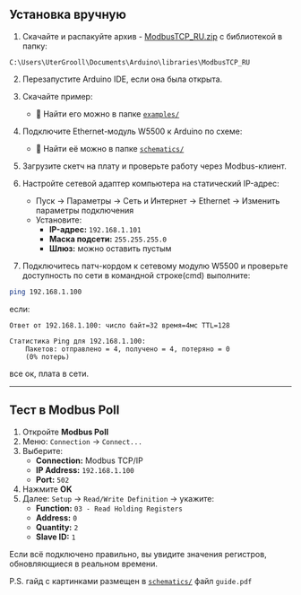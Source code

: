 ## Установка вручную

1. Скачайте и распакуйте архив - [ModbusTCP_RU.zip](download/ModbusTCP_RU.zip) с библиотекой в папку:

```
C:\Users\UterGrooll\Documents\Arduino\libraries\ModbusTCP_RU
```

2. Перезапустите Arduino IDE, если она была открыта.

3. Скачайте пример:

   - 📁 Найти его можно в папке [`examples/`](examples/)

4. Подключите Ethernet-модуль W5500 к Arduino по схеме:

   - 📁 Найти её можно в папке [`schematics/`](schematics/)

5. Загрузите скетч на плату и проверьте работу через Modbus-клиент.

6. Настройте сетевой адаптер компьютера на статический IP-адрес:

   - Пуск → Параметры → Сеть и Интернет → Ethernet → Изменить параметры подключения
   - Установите:
     - **IP-адрес:** `192.168.1.101`
     - **Маска подсети:** `255.255.255.0`
     - **Шлюз:** можно оставить пустым

7. Подключитесь патч-кордом к сетевому модулю W5500 и проверьте доступность по сети в командной строке(cmd) выполните:

```bash
ping 192.168.1.100
```
если:

```
Ответ от 192.168.1.100: число байт=32 время=4мс TTL=128

Статистика Ping для 192.168.1.100:
    Пакетов: отправлено = 4, получено = 4, потеряно = 0
    (0% потерь)
```

все ок, плата в сети.

---

## Тест в Modbus Poll

1. Откройте **Modbus Poll**
2. Меню: `Connection` → `Connect...`
3. Выберите:
   - **Connection:** Modbus TCP/IP
   - **IP Address:** `192.168.1.100`
   - **Port:** `502`
4. Нажмите **OK**
5. Далее: `Setup` → `Read/Write Definition` → укажите:
   - **Function:** `03 - Read Holding Registers`
   - **Address:** `0`
   - **Quantity:** `2`
   - **Slave ID:** `1`

Если всё подключено правильно, вы увидите значения регистров, обновляющиеся в реальном времени.

P.S. гайд с картинками размещен в [`schematics/`](schematics/) файл `guide.pdf`
